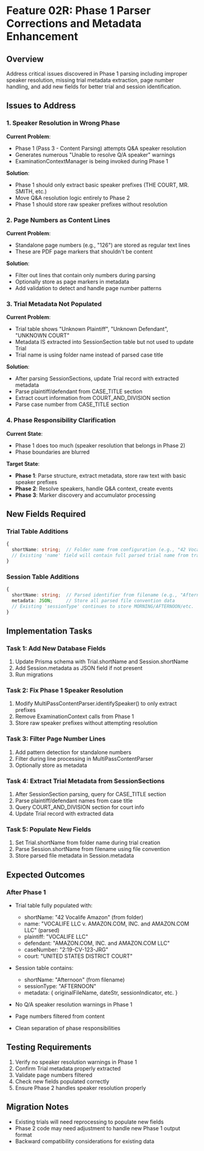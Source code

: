 # Feature 02R: Phase 1 Parser Corrections and Metadata Enhancement

## Overview
Address critical issues discovered in Phase 1 parsing including improper speaker resolution, missing trial metadata extraction, page number handling, and add new fields for better trial and session identification.

## Issues to Address

### 1. Speaker Resolution in Wrong Phase
**Current Problem**: 
- Phase 1 (Pass 3 - Content Parsing) attempts Q&A speaker resolution
- Generates numerous "Unable to resolve Q/A speaker" warnings
- ExaminationContextManager is being invoked during Phase 1

**Solution**:
- Phase 1 should only extract basic speaker prefixes (THE COURT, MR. SMITH, etc.)
- Move Q&A resolution logic entirely to Phase 2
- Phase 1 should store raw speaker prefixes without resolution

### 2. Page Numbers as Content Lines
**Current Problem**:
- Standalone page numbers (e.g., "126") are stored as regular text lines
- These are PDF page markers that shouldn't be content

**Solution**:
- Filter out lines that contain only numbers during parsing
- Optionally store as page markers in metadata
- Add validation to detect and handle page number patterns

### 3. Trial Metadata Not Populated
**Current Problem**:
- Trial table shows "Unknown Plaintiff", "Unknown Defendant", "UNKNOWN COURT"
- Metadata IS extracted into SessionSection table but not used to update Trial
- Trial name is using folder name instead of parsed case title

**Solution**:
- After parsing SessionSections, update Trial record with extracted metadata
- Parse plaintiff/defendant from CASE_TITLE section
- Extract court information from COURT_AND_DIVISION section
- Parse case number from CASE_TITLE section

### 4. Phase Responsibility Clarification
**Current State**:
- Phase 1 does too much (speaker resolution that belongs in Phase 2)
- Phase boundaries are blurred

**Target State**:
- **Phase 1**: Parse structure, extract metadata, store raw text with basic speaker prefixes
- **Phase 2**: Resolve speakers, handle Q&A context, create events
- **Phase 3**: Marker discovery and accumulator processing

## New Fields Required

### Trial Table Additions
```typescript
{
  shortName: string;  // Folder name from configuration (e.g., "42 Vocalife Amazon")
  // Existing 'name' field will contain full parsed trial name from transcript
}
```

### Session Table Additions
```typescript
{
  shortName: string;  // Parsed identifier from filename (e.g., "Afternoon")
  metadata: JSON;     // Store all parsed file convention data
  // Existing 'sessionType' continues to store MORNING/AFTERNOON/etc.
}
```

## Implementation Tasks

### Task 1: Add New Database Fields
1. Update Prisma schema with Trial.shortName and Session.shortName
2. Add Session.metadata as JSON field if not present
3. Run migrations

### Task 2: Fix Phase 1 Speaker Resolution
1. Modify MultiPassContentParser.identifySpeaker() to only extract prefixes
2. Remove ExaminationContext calls from Phase 1
3. Store raw speaker prefixes without attempting resolution

### Task 3: Filter Page Number Lines
1. Add pattern detection for standalone numbers
2. Filter during line processing in MultiPassContentParser
3. Optionally store as metadata

### Task 4: Extract Trial Metadata from SessionSections
1. After SessionSection parsing, query for CASE_TITLE section
2. Parse plaintiff/defendant names from case title
3. Query COURT_AND_DIVISION section for court info
4. Update Trial record with extracted data

### Task 5: Populate New Fields
1. Set Trial.shortName from folder name during trial creation
2. Parse Session.shortName from filename using file convention
3. Store parsed file metadata in Session.metadata

## Expected Outcomes

### After Phase 1
- Trial table fully populated with:
  - shortName: "42 Vocalife Amazon" (from folder)
  - name: "VOCALIFE LLC v. AMAZON.COM, INC. and AMAZON.COM LLC" (parsed)
  - plaintiff: "VOCALIFE LLC"
  - defendant: "AMAZON.COM, INC. and AMAZON.COM LLC"
  - caseNumber: "2:19-CV-123-JRG"
  - court: "UNITED STATES DISTRICT COURT"
  
- Session table contains:
  - shortName: "Afternoon" (from filename)
  - sessionType: "AFTERNOON"
  - metadata: { originalFileName, dateStr, sessionIndicator, etc. }

- No Q/A speaker resolution warnings in Phase 1
- Page numbers filtered from content
- Clean separation of phase responsibilities

## Testing Requirements
1. Verify no speaker resolution warnings in Phase 1
2. Confirm Trial metadata properly extracted
3. Validate page numbers filtered
4. Check new fields populated correctly
5. Ensure Phase 2 handles speaker resolution properly

## Migration Notes
- Existing trials will need reprocessing to populate new fields
- Phase 2 code may need adjustment to handle new Phase 1 output format
- Backward compatibility considerations for existing data